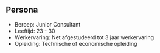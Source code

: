 ## Persona

* Beroep: Junior Consultant
* Leeftijd: 23 - 30
* Werkervaring: Net afgestudeerd tot 3 jaar werkervaring
* Opleiding: Technische of economische opleiding

